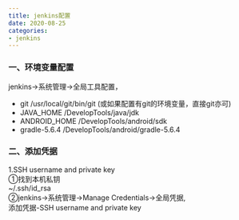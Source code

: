 ```yaml
---
title: jenkins配置
date: 2020-08-25
categories:
- jenkins
---
```

### 一、环境变量配置
jenkins->系统管理->全局工具配置，
* git    /usr/local/git/bin/git (或如果配置有git的环境变量，直接git亦可)
* JAVA_HOME    /DevelopTools/java/jdk
* ANDROID_HOME   /DevelopTools/android/sdk
* gradle-5.6.4 /DevelopTools/android/gradle-5.6.4

### 二、添加凭据
1.SSH username and private key  
①找到本机私钥  
~/.ssh/id_rsa  
②jenkins->系统管理->Manage Credentials->全局凭据,  
添加凭据-SSH username and private key  
